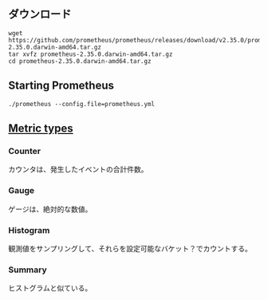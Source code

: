 
## ダウンロード

```
wget https://github.com/prometheus/prometheus/releases/download/v2.35.0/prometheus-2.35.0.darwin-amd64.tar.gz
tar xvfz prometheus-2.35.0.darwin-amd64.tar.gz 
cd prometheus-2.35.0.darwin-amd64.tar.gz
```

## Starting Prometheus

```
./prometheus --config.file=prometheus.yml
```

## [Metric types](https://prometheus.io/docs/concepts/metric_types/)


### Counter

カウンタは、発生したイベントの合計件数。

### Gauge

ゲージは、絶対的な数値。

### Histogram

観測値をサンプリングして、それらを設定可能なバケット？でカウントする。

### Summary

ヒストグラムと似ている。